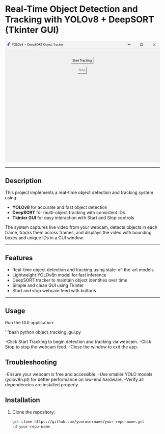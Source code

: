 # Real-Time Object Detection and Tracking with YOLOv8 + DeepSORT (Tkinter GUI)

![Demo Screenshot](sc3.png)  

---

## Description

This project implements a real-time object detection and tracking system using:

- **YOLOv8** for accurate and fast object detection  
- **DeepSORT** for multi-object tracking with consistent IDs  
- **Tkinter GUI** for easy interaction with Start and Stop controls  

The system captures live video from your webcam, detects objects in each frame, tracks them across frames, and displays the video with bounding boxes and unique IDs in a GUI window.

---

## Features

- Real-time object detection and tracking using state-of-the-art models  
- Lightweight YOLOv8n model for fast inference  
- DeepSORT tracker to maintain object identities over time  
- Simple and clean GUI using Tkinter  
- Start and stop webcam feed with buttons  

---

## Usage

Run the GUI application:

'''bash
python object_tracking_gui.py

-Click Start Tracking to begin detection and tracking via webcam.
-Click Stop to stop the webcam feed.
-Close the window to exit the app.

## Troubleshooting

-Ensure your webcam is free and accessible.
-Use smaller YOLO models (yolov8n.pt) for better performance on low-end hardware.
-Verify all dependencies are installed properly.


## Installation

1. Clone the repository:
   ```bash
   git clone https://github.com/yourusername/your-repo-name.git
   cd your-repo-name

